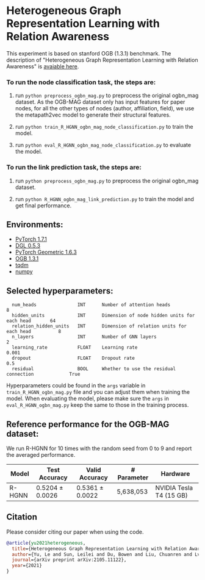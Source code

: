# Heterogeneous Graph Representation Learning with Relation Awareness

This experiment is based on stanford OGB (1.3.1) benchmark. The description of "Heterogeneous Graph Representation
Learning with Relation Awareness" is [avaiable here](https://arxiv.org/abs/2105.11122).

### To run the node classification task, the steps are:

1. run ```python preprocess_ogbn_mag.py``` to preprocess the original ogbn_mag dataset. As the OGB-MAG dataset only has
   input features for paper nodes, for all the other types of nodes (author, affiliation, field), we use the
   metapath2vec model to generate their structural features.

2. run ```python train_R_HGNN_ogbn_mag_node_classification.py``` to train the model.

3. run ```python eval_R_HGNN_ogbn_mag_node_classification.py``` to evaluate the model.

### To run the link prediction task, the steps are:

1. run ```python preprocess_ogbn_mag.py``` to preprocess the original ogbn_mag dataset.

2. run ```python R_HGNN_ogbn_mag_link_prediction.py``` to train the model and get final performance.

## Environments:

- [PyTorch 1.7.1](https://pytorch.org/)
- [DGL 0.5.3](https://www.dgl.ai/)
- [PyTorch Geometric 1.6.3](https://pytorch-geometric.readthedocs.io/en/latest/)
- [OGB 1.3.1](https://ogb.stanford.edu/docs/home/)
- [tqdm](https://github.com/tqdm/tqdm)
- [numpy](https://github.com/numpy/numpy)

## Selected hyperparameters:

```
  num_heads               INT      Number of attention heads                          8
  hidden_units            INT      Dimension of node hidden units for each head       64
  relation_hidden_units   INT      Dimension of relation units for each head          8
  n_layers                INT      Number of GNN layers                               2
  learning_rate           FLOAT    Learning rate                                      0.001
  dropout                 FLOAT    Dropout rate                                       0.5
  residual                BOOL     Whether to use the residual connection             True
```

Hyperparameters could be found in the ```args``` variable in ```train_R_HGNN_ogbn_mag.py``` file and you can adjust them
when training the model. When evaluating the model, please make sure the ```args``` in ```eval_R_HGNN_ogbn_mag.py```
keep the same to those in the training process.

## Reference performance for the OGB-MAG dataset:

We run R-HGNN for 10 times with the random seed from 0 to 9 and report the averaged performance.

| Model        | Test Accuracy   | Valid Accuracy  | # Parameter     | Hardware         |
| ---------    | --------------- | --------------  | --------------  |--------------    |
| R-HGNN  | 0.5204 ± 0.0026   | 0.5361 ± 0.0022  |    5,638,053      | NVIDIA Tesla T4 (15 GB) |

## Citation

Please consider citing our paper when using the code.

```bibtex
@article{yu2021heterogeneous,
  title={Heterogeneous Graph Representation Learning with Relation Awareness},
  author={Yu, Le and Sun, Leilei and Du, Bowen and Liu, Chuanren and Lv, Weifeng and Xiong, Hui},
  journal={arXiv preprint arXiv:2105.11122},
  year={2021}
}
```
